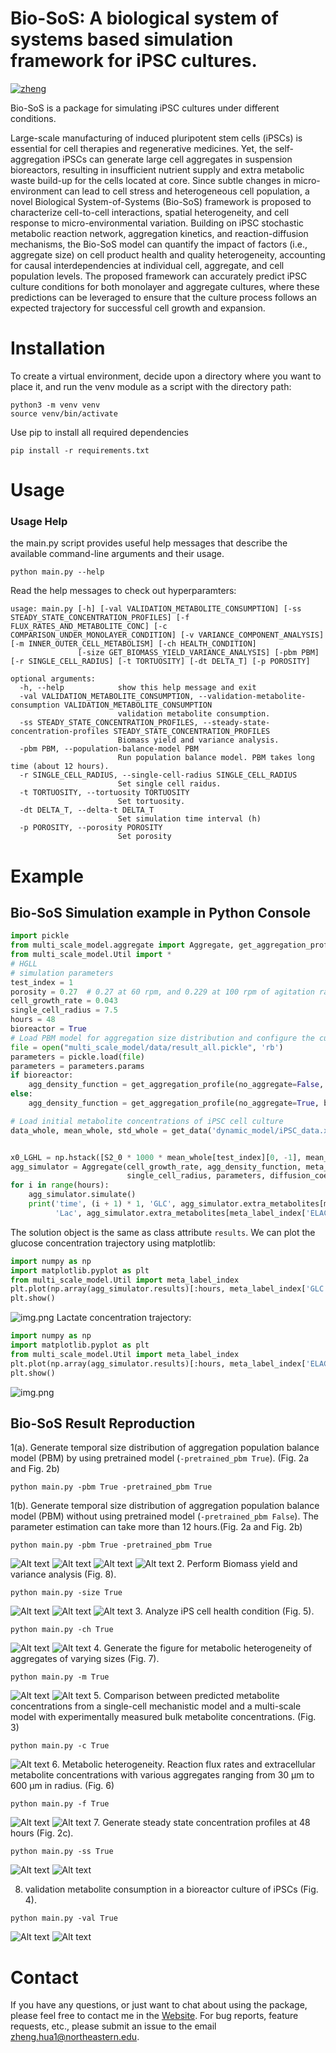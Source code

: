 Bio-SoS: A biological system of systems based simulation framework for iPSC cultures.
===========
[![zheng](https://img.shields.io/badge/Author-Zheng.H-yellow)](https://zhenghuazx.github.io/hua.zheng/)


Bio-SoS is a package for simulating iPSC cultures under different conditions.

Large-scale manufacturing of induced pluripotent stem cells (iPSCs) is essential for cell therapies and regenerative 
medicines. Yet, the self-aggregation iPSCs can generate large cell aggregates in suspension bioreactors, resulting in 
insufficient nutrient supply and extra metabolic waste build-up for the cells located at core. Since subtle changes in 
micro-environment can lead to cell stress and heterogeneous cell population, a novel Biological System-of-Systems 
(Bio-SoS) framework is proposed to characterize cell-to-cell interactions, spatial heterogeneity, and cell response to 
micro-environmental variation. Building on iPSC stochastic metabolic reaction network, aggregation kinetics, and 
reaction-diffusion mechanisms, the Bio-SoS model can quantify the impact of factors (i.e., aggregate size) on cell 
product health and quality heterogeneity, accounting for causal interdependencies at individual cell, aggregate, and 
cell population levels. The proposed framework can accurately predict iPSC culture conditions for both monolayer and 
aggregate cultures, where these predictions can be leveraged to ensure that the culture process follows an expected 
trajectory for successful cell growth and expansion. 

Installation
======================================
To create a virtual environment, decide upon a directory where you want to place it, and run the venv module as a 
script with the directory path:
```shell
python3 -m venv venv
source venv/bin/activate
```
Use pip to install all required dependencies
```shell
pip install -r requirements.txt
```
Usage
======================================
### Usage Help
the main.py script provides useful help messages that describe the available command-line arguments and their usage.
```shell
python main.py --help
```
Read the help messages to check out hyperparamters:
```shell
usage: main.py [-h] [-val VALIDATION_METABOLITE_CONSUMPTION] [-ss STEADY_STATE_CONCENTRATION_PROFILES] [-f FLUX_RATES_AND_METABOLITE_CONC] [-c COMPARISON_UNDER_MONOLAYER_CONDITION] [-v VARIANCE_COMPONENT_ANALYSIS] [-m INNER_OUTER_CELL_METABOLISM] [-ch HEALTH_CONDITION]
               [-size GET_BIOMASS_YIELD_VARIANCE_ANALYSIS] [-pbm PBM] [-r SINGLE_CELL_RADIUS] [-t TORTUOSITY] [-dt DELTA_T] [-p POROSITY]

optional arguments:
  -h, --help            show this help message and exit
  -val VALIDATION_METABOLITE_CONSUMPTION, --validation-metabolite-consumption VALIDATION_METABOLITE_CONSUMPTION
                        validation metabolite consumption.
  -ss STEADY_STATE_CONCENTRATION_PROFILES, --steady-state-concentration-profiles STEADY_STATE_CONCENTRATION_PROFILES
                        Biomass yield and variance analysis.
  -pbm PBM, --population-balance-model PBM
                        Run population balance model. PBM takes long time (about 12 hours).
  -r SINGLE_CELL_RADIUS, --single-cell-radius SINGLE_CELL_RADIUS
                        Set single cell raidus.
  -t TORTUOSITY, --tortuosity TORTUOSITY
                        Set tortuosity.
  -dt DELTA_T, --delta-t DELTA_T
                        Set simulation time interval (h)
  -p POROSITY, --porosity POROSITY
                        Set porosity
```

Example
===========
## Bio-SoS Simulation example in Python Console
```python
import pickle
from multi_scale_model.aggregate import Aggregate, get_aggregation_profile
from multi_scale_model.Util import *
# HGLL
# simulation parameters
test_index = 1
porosity = 0.27  # 0.27 at 60 rpm, and 0.229 at 100 rpm of agitation rate
cell_growth_rate = 0.043
single_cell_radius = 7.5
hours = 48
bioreactor = True
# Load PBM model for aggregation size distribution and configure the culture setting (monolayer versus bioreactor)
file = open("multi_scale_model/data/result_all.pickle", 'rb')
parameters = pickle.load(file)
parameters = parameters.params
if bioreactor:
    agg_density_function = get_aggregation_profile(no_aggregate=False, bioreactor=True) # bioreactor
else:
    agg_density_function = get_aggregation_profile(no_aggregate=True, bioreactor=False) # monolayer

# Load initial metabolite concentrations of iPSC cell culture
data_whole, mean_whole, std_whole = get_data('dynamic_model/iPSC_data.xlsx')


x0_LGHL = np.hstack([S2_0 * 1000 * mean_whole[test_index][0, -1], mean_whole[test_index][0]])
agg_simulator = Aggregate(cell_growth_rate, agg_density_function, meta_index, x0_LGHL,
                          single_cell_radius, parameters, diffusion_coef, porosity, delta_t=1)
for i in range(hours):
    agg_simulator.simulate()
    print('time', (i + 1) * 1, 'GLC', agg_simulator.extra_metabolites[meta_label_index['GLC'][1]],
          'Lac', agg_simulator.extra_metabolites[meta_label_index['ELAC'][1]])
```

The solution object is the same as class attribute `results`. We can plot the glucose concentration trajectory using matplotlib:
```python
import numpy as np
import matplotlib.pyplot as plt
from multi_scale_model.Util import meta_label_index
plt.plot(np.array(agg_simulator.results)[:hours, meta_label_index['GLC'][0]]) # plot simulated trajectory of glucose
plt.show()
```
![img.png](asset/glc.png)
Lactate concentration trajectory:
```python
import numpy as np
import matplotlib.pyplot as plt
from multi_scale_model.Util import meta_label_index
plt.plot(np.array(agg_simulator.results)[:hours, meta_label_index['ELAC'][0]]) # plot simulated trajectory of lactate
plt.show()
```
![img.png](asset/lac.png)

## Bio-SoS Result Reproduction
1(a). Generate temporal size distribution of aggregation population balance model (PBM) by using pretrained model 
(`-pretrained_pbm True`). (Fig. 2a and Fig. 2b)
```shell
python main.py -pbm True -pretrained_pbm True
```
1(b). Generate temporal size distribution of aggregation population balance model (PBM) without using pretrained model 
(`-pretrained_pbm False`). The parameter estimation can take more than 12 hours.(Fig. 2a and Fig. 2b)
```shell
python main.py -pbm True -pretrained_pbm True
```
![Alt text](multi_scale_model/result/PBM/mean_curve.svg)
![Alt text](multi_scale_model/result/PBM/radius-600-hour-24.svg)
![Alt text](multi_scale_model/result/PBM/radius-600-hour-48.svg)
![Alt text](multi_scale_model/result/PBM/radius-600-hour-72.svg)
2. Perform Biomass yield and variance analysis (Fig. 8).
```shell
python main.py -size True
```
![Alt text](multi_scale_model/result/variance-component-analysis/mean-variance-24.svg)
![Alt text](multi_scale_model/result/variance-component-analysis/mean-variance-48.svg)
![Alt text](multi_scale_model/result/variance-component-analysis/mean-variance-72.svg)
3. Analyze iPS cell health condition (Fig. 5).
```shell
python main.py -ch True
```
![Alt text](multi_scale_model/result/unhealthy/Lac-40-2.5.svg)
![Alt text](multi_scale_model/result/unhealthy/Glc-40-2.5.svg)
4. Generate the figure for metabolic heterogeneity of aggregates of varying sizes (Fig. 7).
```shell
python main.py -m True
```
![Alt text](multi_scale_model/result/flux_rate/relative_flux.svg)
![Alt text](multi_scale_model/result/flux_rate/relative_flux.svg)
5. Comparison between predicted metabolite concentrations from a single-cell mechanistic model and a multi-scale model with experimentally measured bulk metabolite concentrations. (Fig. 3)
```shell
python main.py -c True
```
![Alt text](multi_scale_model/result/simulation-with-agg/HGLL-NH4-draw_measurement-True.svg)
6. Metabolic heterogeneity. Reaction flux rates and extracellular metabolite concentrations with various aggregates ranging from 30 μm to 600 μm in radius. (Fig. 6)
```shell
python main.py -f True
```
![Alt text](multi_scale_model/result/optimal_size/Biomass-metabolites-ala-0.1.svg)
![Alt text](multi_scale_model/result/optimal_size/Biomass-reaction-ala-0.1.svg)
7. Generate steady state concentration profiles at 48 hours (Fig. 2c).
```shell
python main.py -ss True
```
![Alt text](multi_scale_model/result/reaction-diffusion/GLC.svg)
![Alt text](multi_scale_model/result/reaction-diffusion/ELAC.svg)

8. validation metabolite consumption in a bioreactor culture of iPSCs (Fig. 4).
```shell
python main.py -val True
```
![Alt text](multi_scale_model/result/validation-Kwok2017/HGLL-GLC-with-err.svg)
![Alt text](multi_scale_model/result/validation-Kwok2017/HGLL-Lac-with-err.svg)

# Contact
If you have any questions, or just want to chat about using the package,
please feel free to contact me in the [Website](https://zhenghuazx.github.io/hua.zheng/).
For bug reports, feature requests, etc., please submit an issue to the email <zheng.hua1@northeastern.edu>.
